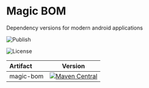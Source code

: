# Magic BOM
Dependency versions for modern android applications

![Publish](https://github.com/kroegerama/magic-bom/workflows/Publish/badge.svg)

![License](https://img.shields.io/github/license/kroegerama/magic-bom)

| Artifact | Version |
|:-|:-:|
| magic-bom | [![Maven Central](https://img.shields.io/maven-central/v/com.kroegerama/magic-bom)](https://search.maven.org/artifact/com.kroegerama/magic-bom) |
